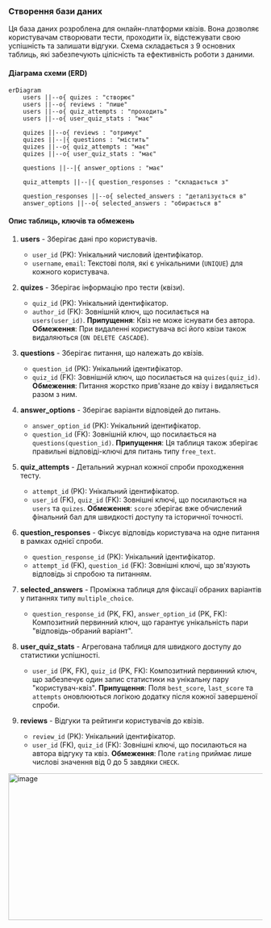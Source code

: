 

### Створення бази даних

Ця база даних розроблена для онлайн-платформи квізів. Вона дозволяє користувачам створювати тести, проходити їх, відстежувати свою успішність та залишати відгуки. Схема складається з 9 основних таблиць, які забезпечують цілісність та ефективність роботи з даними.

#### Діаграма схеми (ERD)

```mermaid
erDiagram
    users ||--o{ quizes : "створює"
    users ||--o{ reviews : "пише"
    users ||--o{ quiz_attempts : "проходить"
    users ||--o{ user_quiz_stats : "має"

    quizes ||--o{ reviews : "отримує"
    quizes ||--|{ questions : "містить"
    quizes ||--o{ quiz_attempts : "має"
    quizes ||--o{ user_quiz_stats : "має"

    questions ||--|{ answer_options : "має"
    
    quiz_attempts ||--|{ question_responses : "складається з"

    question_responses ||--o{ selected_answers : "деталізується в"
    answer_options ||--o{ selected_answers : "обирається в"
```

#### Опис таблиць, ключів та обмежень

1.  **users** - Зберігає дані про користувачів.

      * `user_id` (PK): Унікальний числовий ідентифікатор.
      * `username`, `email`: Текстові поля, які є унікальними (`UNIQUE`) для кожного користувача.

2.  **quizes** - Зберігає інформацію про тести (квізи).

      * `quiz_id` (PK): Унікальний ідентифікатор.
      * `author_id` (FK): Зовнішній ключ, що посилається на `users(user_id)`. **Припущення**: Квіз не може існувати без автора. **Обмеження**: При видаленні користувача всі його квізи також видаляються (`ON DELETE CASCADE`).

3.  **questions** - Зберігає питання, що належать до квізів.

      * `question_id` (PK): Унікальний ідентифікатор.
      * `quiz_id` (FK): Зовнішній ключ, що посилається на `quizes(quiz_id)`. **Обмеження**: Питання жорстко прив'язане до квізу і видаляється разом з ним.

4.  **answer\_options** - Зберігає варіанти відповідей до питань.

      * `answer_option_id` (PK): Унікальний ідентифікатор.
      * `question_id` (FK): Зовнішній ключ, що посилається на `questions(question_id)`. **Припущення**: Ця таблиця також зберігає правильні відповіді-ключі для питань типу `free_text`.

5.  **quiz\_attempts** - Детальний журнал кожної спроби проходження тесту.

      * `attempt_id` (PK): Унікальний ідентифікатор.
      * `user_id` (FK), `quiz_id` (FK): Зовнішні ключі, що посилаються на `users` та `quizes`. **Обмеження**: `score` зберігає вже обчислений фінальний бал для швидкості доступу та історичної точності.

6.  **question\_responses** - Фіксує відповідь користувача на одне питання в рамках однієї спроби.

      * `question_response_id` (PK): Унікальний ідентифікатор.
      * `attempt_id` (FK), `question_id` (FK): Зовнішні ключі, що зв'язують відповідь зі спробою та питанням.

7.  **selected\_answers** - Проміжна таблиця для фіксації обраних варіантів у питаннях типу `multiple_choice`.

      * `question_response_id` (PK, FK), `answer_option_id` (PK, FK): Композитний первинний ключ, що гарантує унікальність пари "відповідь-обраний варіант".

8.  **user\_quiz\_stats** - Агрегована таблиця для швидкого доступу до статистики успішності.

      * `user_id` (PK, FK), `quiz_id` (PK, FK): Композитний первинний ключ, що забезпечує один запис статистики на унікальну пару "користувач-квіз". **Припущення**: Поля `best_score`, `last_score` та `attempts` оновлюються логікою додатку після кожної завершеної спроби.

9.  **reviews** - Відгуки та рейтинги користувачів до квізів.

      * `review_id` (PK): Унікальний ідентифікатор.
      * `user_id` (FK), `quiz_id` (FK): Зовнішні ключі, що посилаються на автора відгуку та квіз. **Обмеження**: Поле `rating` приймає лише числові значення від 0 до 5 завдяки `CHECK`.

<img width="848" height="291" alt="image" src="https://github.com/user-attachments/assets/0e42e515-10b6-4565-8449-d3f05bddd718" />

